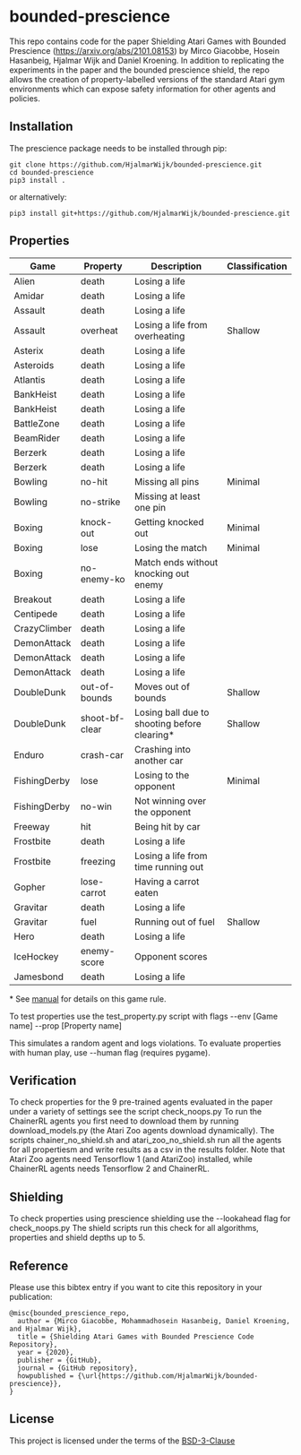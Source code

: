 # bounded-prescience
This repo contains code for the paper Shielding Atari Games with Bounded Prescience (https://arxiv.org/abs/2101.08153) by Mirco Giacobbe, Hosein Hasanbeig, Hjalmar Wijk and Daniel Kroening. In addition to replicating the experiments in the paper and the bounded prescience shield, the repo allows the creation of property-labelled versions of the standard Atari gym environments which can expose safety information for other agents and policies.
## Installation
The prescience package needs to be installed through pip:
```
git clone https://github.com/HjalmarWijk/bounded-prescience.git
cd bounded-prescience
pip3 install .
```
or alternatively:
```
pip3 install git+https://github.com/HjalmarWijk/bounded-prescience.git
```
## Properties
| Game         | Property       | Description                                  | Classification |
|--------------|----------------|----------------------------------------------|----------------|
| Alien        | death          | Losing a life                                |                |
| Amidar       | death          | Losing a life                                |                |
| Assault      | death          | Losing a life                                |                |
| Assault      | overheat       | Losing a life from overheating               | Shallow        |
| Asterix      | death          | Losing a life                                |                |
| Asteroids    | death          | Losing a life                                |                |
| Atlantis     | death          | Losing a life                                |                |
| BankHeist    | death          | Losing a life                                |                |
| BankHeist    | death          | Losing a life                                |                |
| BattleZone   | death          | Losing a life                                |                |
| BeamRider    | death          | Losing a life                                |                |
| Berzerk      | death          | Losing a life                                |                |
| Berzerk      | death          | Losing a life                                |                |
| Bowling      | no-hit         | Missing all pins                             | Minimal        |
| Bowling      | no-strike      | Missing at least one pin                     |                |
| Boxing       | knock-out      | Getting knocked out                          | Minimal        |
| Boxing       | lose           | Losing the match                             | Minimal        |
| Boxing       | no-enemy-ko    | Match ends without knocking out enemy        |                |
| Breakout     | death          | Losing a life                                |                |
| Centipede    | death          | Losing a life                                |                |
| CrazyClimber | death          | Losing a life                                |                |
| DemonAttack  | death          | Losing a life                                |                |
| DemonAttack  | death          | Losing a life                                |                |
| DemonAttack  | death          | Losing a life                                |                |
| DoubleDunk   | out-of-bounds  | Moves out of bounds                          | Shallow        |
| DoubleDunk   | shoot-bf-clear | Losing ball due to shooting before clearing\* | Shallow        |
| Enduro       | crash-car      | Crashing into another car                    |                |
| FishingDerby | lose           | Losing to the opponent                       | Minimal        |
| FishingDerby | no-win         | Not winning over the opponent                |                |
| Freeway      | hit            | Being hit by car                             |                |
| Frostbite    | death          | Losing a life                                |                |
| Frostbite    | freezing       | Losing a life from time running out          |                |
| Gopher       | lose-carrot    | Having a carrot eaten                        |                |
| Gravitar     | death          | Losing a life                                |                |
| Gravitar     | fuel           | Running out of fuel                          | Shallow        |
| Hero         | death          | Losing a life                                |                |
| IceHockey    | enemy-score    | Opponent scores                              |                |
| Jamesbond    | death          | Losing a life                                |                |

\* See [manual](https://atariage.com/manual_html_page.php?SoftwareLabelID=153) for details on this game rule.

To test properties use the test\_property.py script with flags --env [Game name] --prop [Property name]

This simulates a random agent and logs violations. To evaluate properties with human play, use --human flag (requires pygame). 

## Verification

To check properties for the 9 pre-trained agents evaluated in the paper under a variety of settings see the script check\_noops.py
To run the ChainerRL agents you first need to download them by running download\_models.py (the Atari Zoo agents download dynamically).
The scripts chainer\_no\_shield.sh and atari\_zoo\_no\_shield.sh run all the agents for all propertiesm and write results as a csv in the results folder. Note that Atari Zoo agents need Tensorflow 1 (and AtariZoo) installed, while ChainerRL agents needs Tensorflow 2 and ChainerRL. 

## Shielding

To check properties using prescience shielding use the --lookahead flag for check\_noops.py
The shield scripts run this check for all algorithms, properties and shield depths up to 5.

## Reference
Please use this bibtex entry if you want to cite this repository in your publication:

```
@misc{bounded_prescience_repo,
  author = {Mirco Giacobbe, Mohammadhosein Hasanbeig, Daniel Kroening, and Hjalmar Wijk},
  title = {Shielding Atari Games with Bounded Prescience Code Repository},
  year = {2020},
  publisher = {GitHub},
  journal = {GitHub repository},
  howpublished = {\url{https://github.com/HjalmarWijk/bounded-prescience}},
}
```

## License
This project is licensed under the terms of the [BSD-3-Clause](/LICENSE)
